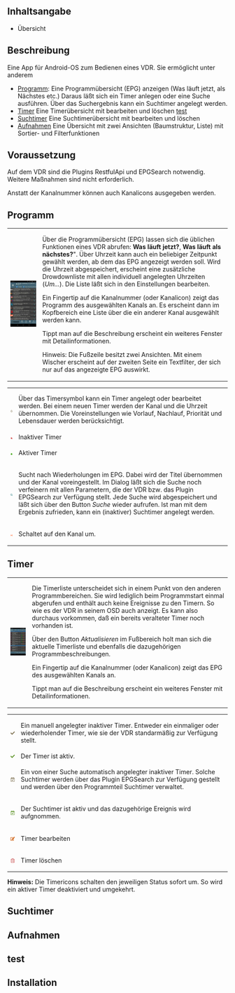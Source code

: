 ## Inhaltsangabe

* Übersicht

## Beschreibung
Eine App für Android-OS zum Bedienen eines VDR. Sie ermöglicht unter anderem
* [Programm](#programm): Eine Programmübersicht (EPG) anzeigen (Was läuft jetzt, als Nächstes etc.) Daraus läßt sich ein Timer anlegen oder eine Suche ausführen. Über das Suchergebnis kann ein Suchtimer angelegt werden.
* [Timer](#timer) Eine Timerübersicht mit bearbeiten und löschen [test](#test)
* [Suchtimer](#suchtimer) Eine Suchtimerübersicht mit bearbeiten und löschen
* [Aufnahmen](#aufnahmen) Eine Übersicht mit zwei Ansichten (Baumstruktur, Liste) mit Sortier- und Filterfunktionen 

## Voraussetzung

Auf dem VDR sind die Plugins RestfulApi und EPGSearch notwendig. Weitere Maßnahmen sind nicht erforderlich. 

Anstatt der Kanalnummer können auch Kanalicons ausgegeben werden. 

## Programm

<table>
  <tr>
    <td>
    <img src=".images/programm.jpg">
    </td>
    <td>
      <p>Über die Programmübersicht (EPG) lassen sich die üblichen Funktionen eines VDR abrufen: <b>Was läuft jetzt?</b>, <b>Was läuft als nächstes?</b>". Über Uhrzeit kann auch ein beliebiger Zeitpunkt gewählt werden, ab dem das EPG angezeigt werden soll. Wird die Uhrzeit abgespeichert, erscheint eine zusätzliche Drowdownliste mit allen individuell angelegten Uhrzeiten (<i>Um...</i>). Die Liste läßt sich in den Einstellungen bearbeiten. 
      </p>
      <p>Ein Fingertip auf die Kanalnummer (oder Kanalicon) zeigt das Programm des ausgewählten Kanals an. Es erscheint dann im Kopfbereich eine Liste über die ein anderer Kanal ausgewählt werden kann.</p> 
      <p>
        Tippt man auf die Beschreibung erscheint ein weiteres Fenster mit Detailinformationen.
      </p>
      <p>
        Hinweis: Die Fußzeile besitzt zwei Ansichten. Mit einem Wischer erscheint auf der zweiten Seite ein Textfilter, der sich nur auf das angezeigte EPG auswirkt.
      </p>
    </td>
  </tr>
</table>
      
<table>
  <tr>
    <td>
      <img src=".images/timer.png">
     </td>
     <td><p>Über das Timersymbol kann ein Timer angelegt oder bearbeitet werden. Bei einem neuen Timer werden der Kanal und die Uhrzeit übernommen. Die Voreinstellungen wie Vorlauf, Nachlauf, Priorität und Lebensdauer werden berücksichtigt.</p>
    </td>
    </tr>
  <tr>
    <td>
      <img src=".images/timer-inactive.png">
     </td>
    <td>Inaktiver Timer</td>
    <tr>
      <td>
      <img src=".images/timer-active.png">
     </td>
    <td>
      <p>Aktiver Timer</p>
    </td>
        </tr>
  <tr>
    <td>
      <img src=".images/search.png">
    </td>
    <td>
      <p>Sucht nach Wiederholungen im EPG. Dabei wird der Titel übernommen und der Kanal voreingestellt. Im Dialog läßt sich die Suche noch verfeinern mit allen Parametern, die der VDR bzw. das Plugin EPGSearch zur Verfügung stellt. Jede Suche wird abgespeichert und läßt sich über den Button <i>Suche</i> wieder aufrufen. Ist man mit dem Ergebnis zufrieden, kann ein (inaktiver) Suchtimer angelegt werden.
      </p>
    </td>
  </tr>
      <tr>
      <td>
      <img src=".images/switch.png">
     </td>
    <td>
      <p>Schaltet auf den Kanal um.</p>
    </td>
  </tr>
</table>
  
## Timer

<table>
  <tr>
    <td>
    <img src=".images/timerliste.jpg">
    </td>
    <td>
      <p>Die Timerliste unterscheidet sich in einem Punkt von den anderen Programmbereichen. Sie wird lediglich beim Programmstart einmal abgerufen und enthält auch keine Ereignisse zu den Timern. So wie es der VDR in seinem OSD auch anzeigt. Es kann also durchaus vorkommen, daß ein bereits veralteter Timer noch vorhanden ist.</p>
      <p>Über den Button <i>Aktualisieren</i> im Fußbereich holt man sich die aktuelle Timerliste und ebenfalls die dazugehörigen Programmbeschreibungen.</p>
      <p>Ein Fingertip auf die Kanalnummer (oder Kanalicon) zeigt das EPG des ausgewählten Kanals an.</p> 
      <p>
        Tippt man auf die Beschreibung erscheint ein weiteres Fenster mit Detailinformationen.
      </p>
    </td>
  </tr>
</table>
      
<table>
  <tr>
    <td>
      <img src=".images/manualtimer-inactive.png">
     </td>
     <td><p>Ein manuell angelegter inaktiver Timer. Entweder ein einmaliger oder wiederholender Timer, wie sie der VDR standarmäßig zur Verfügung stellt.</p>
    </td>
    </tr>
  <tr>
    <td>
      <img src=".images/manualtimer-active.png">
     </td>
    <td>Der Timer ist aktiv.</td>
    <tr>
      <td>
      <img src=".images/searchtimer-inactive.png">
     </td>
    <td>
      <p>Ein von einer Suche automatisch angelegter inaktiver Timer. Solche Suchtimer werden über das Plugin EPGSearch zur Verfügung gestellt und werden über den Programmteil Suchtimer verwaltet.</p>
    </td>
        </tr>
  <tr>
    <td>
      <img src=".images/searchtimer-active.png">
    </td>
    <td>
      <p>Der Suchtimer ist aktiv und das dazugehörige Ereignis wird aufgnommen.</p>
    </td>
  </tr>
      <tr>
      <td>
      <img src=".images/edit.png">
     </td>
    <td>
      <p>Timer bearbeiten</p>
    </td>
        </tr>
  <tr>
      <tr>
      <td>
      <img src=".images/trash.png">
     </td>
    <td>
      <p>Timer löschen</p>
    </td>
        </tr>
  <tr>
</table>

**Hinweis:** Die Timericons schalten den jeweiligen Status sofort um. So wird ein aktiver Timer deaktiviert und umgekehrt.

## Suchtimer
## Aufnahmen
## test
## Installation
